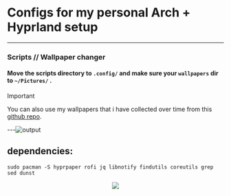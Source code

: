 # Configs for my personal Arch + Hyprland setup

---

### Scripts // Wallpaper changer

#### Move the scripts directory to `.config/` and make sure your `wallpapers` dir to `~/Pictures/` .

> [!IMPORTANT]
> You can also use my wallpapers that i have collected over time from this [github repo](https://github.com/ryu-ryuk/wallpapers).

---![output](https://github.com/user-attachments/assets/54dce762-8eb9-48ec-b659-63b7e4deb3f5)


## dependencies:

```
sudo pacman -S hyprpaper rofi jq libnotify findutils coreutils grep sed dunst
```

<p align="center">
	<img src="https://raw.githubusercontent.com/catppuccin/catppuccin/main/assets/footers/gray0_ctp_on_line.svg?sanitize=true" />
</p>

